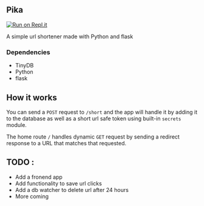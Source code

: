 
## Pika

[![Run on Repl.it](https://repl.it/badge/github/JosiasAurel/octo)](https://repl.it/github/JosiasAurel/octo)

A simple url shortener made with Python and flask

### Dependencies 

- TinyDB
- Python
- flask

## How it works
You can send a ```POST``` request to ```/short``` and the app will handle it by adding it to the database as well as a short url safe token using built-in ```secrets``` module.

The home route ```/``` handles dynamic ```GET``` request by sending a redirect response to a URL that matches that requested.

## TODO :
- Add a fronend app
- Add functionality to save url clicks
- Add a db watcher to delete url after 24 hours
- More coming
